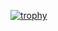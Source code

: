 [![trophy](https://github-profile-trophy.vercel.app/?username=Webbeuker-Martien&theme=onedark)](https://github.com/Webbeuker-Martien/github-profile-trophy)
